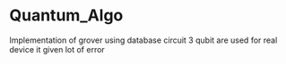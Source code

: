 # Quantum_Algo
Implementation of grover using database circuit 
 3 qubit are used 
 for real device it given lot of error 
